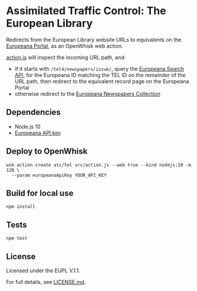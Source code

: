 # Assimilated Traffic Control: The European Library

Redirects from the European Library website URLs to equivalents on the
[Europeana Portal](https://www.europeana.eu/portal), as an OpenWhisk web action.

[action.js](action.js) will inspect the incoming URL path, and:
* if it starts with `/tel4/newspapers/issue/`, query the
  [Europeana Search API](https://pro.europeana.eu/resources/apis/search),
  for the Europeana ID matching the TEL ID on the remainder of the URL path,
  then redirect to the equivalent record page on the Europeana Portal
* otherwise redirect to the
  [Europeana Newspapers Collection](https://www.europeana.eu/portal/collections/newspapers)

## Dependencies

* Node.js 10
* [Europeana API key](https://pro.europeana.eu/get-api)

## Deploy to OpenWhisk

```
wsk action create atc/tel src/action.js --web true --kind nodejs:10 -m 128 \
  --param europeanaApiKey YOUR_API_KEY
```

## Build for local use

```
npm install
```

## Tests

```
npm test
```

## License

Licensed under the EUPL V.1.1.

For full details, see [LICENSE.md](LICENSE.md).
